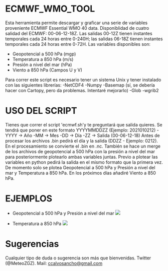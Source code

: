 # ECMWF_WMO_TOOL
Esta herramienta permite descargar y graficar una serie de variables proveniente ECMWF Essential WMO 40 data. Disponiblidad de cuatro salidad del ECMWF: 00-06-12-18Z. Las salidas 00-12Z tienen instantes temporales cada 24 horas entre 0-240H; las salidas 06-18Z tienen instantes temporales cada 24 horas entre 0-72H. Las variables disponibles son:
- Geopotencial a 500 hPa (mgp)
- Temperatura a 850 hPa (m/s)
- Presión a nivel del mar (hPa)
- Viento a 850 hPa (Campos U y V) 

Para correr este script es necesario tener un sistema Unix y tener instalado con las siguientes librerías:
-NetCDF4
-Numpy
-Basemap (sí, se debería hacer con Cartopy, pero da problemas. Intentaré mejorarlo)
-Glob
-wgrib2 

# USO DEL SCRIPT
Tienes que correr el script 'ecmwf.sh'y te preguntará que salida quieres. Se tendrá que poner en este formato YYYYMMDDZZ (Ejemplo: 2021010212)
-YYYY -> Año
-MM -> Mes
-DD -> Día
-ZZ -> Salida (00-06-12-18)
Antes de procesar los archivos .bin pedirá el día y la salida (DDZZ - Ejemplo: 0212). En el procesamiento se convierte el .bin en .nc. También se hace un merge de los archivos de geopotencial a 500 hPa con la presión a nivel del mar para posteriormente plotearlo ambas variables juntas. 
Previo a plotear las variables en python pedirá la salida en el mismo formato que la primera vez. 
De momento solo se plotea Geopotencial a 500 hPa y Presión a nivel del mar y Temperatura a 850 hPa. En los próximos días añadiré Viento a 850 hPa. 

# EJEMPLOS
- Geopotencial a 500 hPa y Presión a nivel del mar 
![](examples/Geop500_MSLP.gif)

- Temperatura a 850 hPa 
![](examples/T850.gif)

# Sugerencias

Cualquier tipo de duda o sugerencia son más que bienvenidas. 
Twitter (@MeteoZGZ). Mail: ccalvosancho@gmail.com

